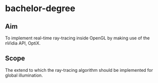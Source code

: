 # bachelor-degree

## Aim
To implement real-time ray-tracing inside OpenGL by making use of the nVidia API, OptiX.

## Scope
The extend to which the ray-tracing algorithm should be implemented for global illumination.
